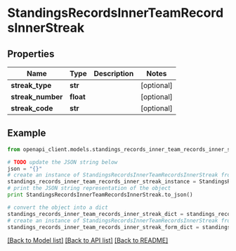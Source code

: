 # StandingsRecordsInnerTeamRecordsInnerStreak


## Properties

Name | Type | Description | Notes
------------ | ------------- | ------------- | -------------
**streak_type** | **str** |  | [optional] 
**streak_number** | **float** |  | [optional] 
**streak_code** | **str** |  | [optional] 

## Example

```python
from openapi_client.models.standings_records_inner_team_records_inner_streak import StandingsRecordsInnerTeamRecordsInnerStreak

# TODO update the JSON string below
json = "{}"
# create an instance of StandingsRecordsInnerTeamRecordsInnerStreak from a JSON string
standings_records_inner_team_records_inner_streak_instance = StandingsRecordsInnerTeamRecordsInnerStreak.from_json(json)
# print the JSON string representation of the object
print StandingsRecordsInnerTeamRecordsInnerStreak.to_json()

# convert the object into a dict
standings_records_inner_team_records_inner_streak_dict = standings_records_inner_team_records_inner_streak_instance.to_dict()
# create an instance of StandingsRecordsInnerTeamRecordsInnerStreak from a dict
standings_records_inner_team_records_inner_streak_form_dict = standings_records_inner_team_records_inner_streak.from_dict(standings_records_inner_team_records_inner_streak_dict)
```
[[Back to Model list]](../README.md#documentation-for-models) [[Back to API list]](../README.md#documentation-for-api-endpoints) [[Back to README]](../README.md)


